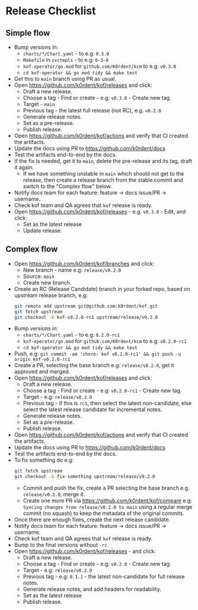 # Release Checklist

## Simple flow

* Bump versions in:
  * `charts/*/Chart.yaml` - to e.g: `0.3.0`
  * `Makefile` in `svctmpls` - to e.g: `0-3-0`
  * `kof-operator/go.mod` for `github.com/K0rdent/kcm` to e.g: `v0.3.0`
  * `cd kof-operator && go mod tidy && make test`
* Get this to `main` branch using PR as usual.
* Open https://github.com/k0rdent/kof/releases and click:
  * Draft a new release.
  * Choose a tag - Find or create - e.g: `v0.3.0` - Create new tag.
  * Target - `main`
  * Previous tag - the latest full release (not RC), e.g. `v0.2.0`
  * Generate release notes.
  * Set as a pre-release.
  * Publish release.
* Open https://github.com/k0rdent/kof/actions and verify that CI created the artifacts.
* Update the docs using PR to https://github.com/k0rdent/docs
* Test the artifacts end-to-end by the docs.
* If the fix is needed, get it to `main`, delete the pre-release and its tag, draft it again.
  * If we have something unstable in `main` which should not get to the release,
    then create a release branch from the stable commit
    and switch to the "Complex flow" below.
* Notify docs team for each feature: feature -> docs issue/PR -> username.
* Check kof team and QA agrees that `kof` release is ready.
* Open https://github.com/k0rdent/kof/releases - e.g. `v0.3.0` - Edit, and click:
  * Set as the latest release
  * Update release.

## Complex flow

* Open https://github.com/k0rdent/kof/branches and click:
  * New branch - name e.g: `release/v0.2.0`
  * Source: `main`
  * Create new branch.
* Create an RC (Release Candidate) branch in your forked repo,
  based on upstream release branch, e.g:
  ```bash
  git remote add upstream git@github.com:k0rdent/kof.git
  git fetch upstream
  git checkout -b kof-v0.2.0-rc1 upstream/release/v0.2.0
  ```
* Bump versions in:
  * `charts/*/Chart.yaml` - to e.g: `0.2.0-rc1`
  * `kof-operator/go.mod` for `github.com/K0rdent/kcm` to e.g: `v0.2.0-rc1`
  * `cd kof-operator && go mod tidy && make test`
* Push, e.g: `git commit -am 'chore: kof v0.2.0-rc1' && git push -u origin kof-v0.2.0-rc1`
* Create a PR, selecting the base branch e.g: `release/v0.2.0`, get it approved and merged.
* Open https://github.com/k0rdent/kof/releases and click:
  * Draft a new release.
  * Choose a tag - Find or create - e.g: `v0.2.0-rc1` - Create new tag.
  * Target - e.g: `release/v0.2.0`
  * Previous tag - if this is `rc1`, then select the latest non-candidate,
    else select the latest release candidate for incremental notes.
  * Generate release notes.
  * Set as a pre-release.
  * Publish release.
* Open https://github.com/k0rdent/kof/actions and verify that CI created the artifacts.
* Update the docs using PR to https://github.com/k0rdent/docs
* Test the artifacts end-to-end by the docs.
* To fix something do e.g:
  ```bash
  git fetch upstream
  git checkout -b fix-something upstream/release/v0.2.0
  ```
  * Commit and push the fix, create a PR selecting the base branch e.g. `release/v0.2.0`, merge it.
  * Create one more PR via https://github.com/k0rdent/kof/compare
    e.g: `Syncing changes from release/v0.2.0 to main`
    using a regular merge commit (no squash) to keep the metadata of the original commits.
* Once there are enough fixes, create the next release candidate.
* Notify docs team for each feature: feature -> docs issue/PR -> username.
* Check kof team and QA agrees that `kof` release is ready.
* Bump to the final versions without `-rc`.
* Open https://github.com/k0rdent/kof/releases - and click:
  * Draft a new release.
  * Choose a tag - Find or create - e.g: `v0.2.0` - Create new tag.
  * Target - e.g: `release/v0.2.0`
  * Previous tag - e.g: `0.1.1` - the latest non-candidate for full release notes.
  * Generate release notes, and add headers for readability.
  * Set as the latest release
  * Publish release.
